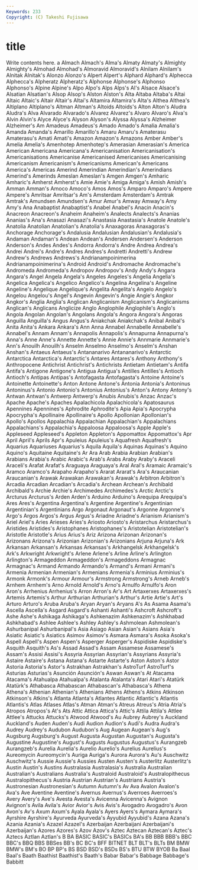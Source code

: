 ```yaml
---
Keywords: 233 
Copyright: (C) Takeshi Fujisawa
---
```


# title

Write contents here.
a Almach Almach's Alma's
Almaty Almaty's Almighty Almighty's Almohad Almohad's Almoravid Almoravid's Alnilam Alnilam's
Alnitak Alnitak's Alonzo Alonzo's Alpert Alpert's Alphard Alphard's Alphecca Alphecca's
Alpheratz Alpheratz's Alphonse Alphonse's Alphonso Alphonso's Alpine Alpine's Alpo Alpo's
Alps Alps's Al's Alsace Alsace's Alsatian Alsatian's Alsop Alsop's Alston
Alston's Alta Altaba Altaba's Altai Altaic Altaic's Altair Altair's Altai's
Altamira Altamira's Alta's Althea Althea's Altiplano Altiplano's Altman Altman's Altoids
Altoids's Alton Alton's Aludra Aludra's Alva Alvarado Alvarado's Alvarez Alvarez's
Alvaro Alvaro's Alva's Alvin Alvin's Alyce Alyce's Alyson Alyson's Alyssa
Alyssa's Alzheimer Alzheimer's Am Amadeus Amadeus's Amado Amado's Amalia Amalia's
Amanda Amanda's Amarillo Amarillo's Amaru Amaru's Amaterasu Amaterasu's Amati Amati's
Amazon Amazon's Amazons Amber Amber's Amelia Amelia's Amenhotep Amenhotep's Amerasian
Amerasian's America American Americana Americana's Americanisation Americanisation's Americanisations Americanise Americanised
Americanises Americanising Americanism Americanism's Americanisms American's Americans America's Americas Amerind
Amerindian Amerindian's Amerindians Amerind's Amerinds Ameslan Ameslan's Amgen Amgen's Amharic
Amharic's Amherst Amherst's Amie Amie's Amiga Amiga's Amish Amish's Amman
Amman's Amoco Amoco's Amos Amos's Amparo Amparo's Ampere Ampere's Amritsar
Amritsar's Am's Amsterdam Amsterdam's Amtrak Amtrak's Amundsen Amundsen's Amur Amur's
Amway Amway's Amy Amy's Ana Anabaptist Anabaptist's Anabel Anabel's Anacin
Anacin's Anacreon Anacreon's Anaheim Anaheim's Analects Analects's Ananias Ananias's Ana's
Anasazi Anasazi's Anastasia Anastasia's Anatole Anatole's Anatolia Anatolian Anatolian's Anatolia's
Anaxagoras Anaxagoras's Anchorage Anchorage's Andalusia Andalusian Andalusian's Andalusia's Andaman Andaman's
Andean Andean's Andersen Andersen's Anderson Anderson's Andes Andes's Andorra Andorra's
Andre Andrea Andrea's Andrei Andrei's Andre's Andres Andres's Andretti Andretti's
Andrew Andrew's Andrews Andrews's Andrianampoinimerina Andrianampoinimerina's Android Android's Andromache Andromache's
Andromeda Andromeda's Andropov Andropov's Andy Andy's Angara Angara's Angel Angela
Angela's Angeles Angeles's Angelia Angelia's Angelica Angelica's Angelico Angelico's Angelina
Angelina's Angeline Angeline's Angelique Angelique's Angelita Angelita's Angelo Angelo's Angelou
Angelou's Angel's Angevin Angevin's Angie Angie's Angkor Angkor's Anglia Anglia's
Anglican Anglicanism Anglicanism's Anglicanisms Anglican's Anglicans Anglicize Anglo Anglophile Anglophile's
Anglo's Angola Angolan Angolan's Angolans Angola's Angora Angora's Angoras Anguilla
Anguilla's Angus Angus's Aniakchak Aniakchak's Anibal Anibal's Anita Anita's Ankara
Ankara's Ann Anna Annabel Annabelle Annabelle's Annabel's Annam Annam's Annapolis
Annapolis's Annapurna Annapurna's Anna's Anne Anne's Annette Annette's Annie Annie's
Annmarie Annmarie's Ann's Anouilh Anouilh's Anselm Anselmo Anselmo's Anselm's Anshan
Anshan's Antaeus Antaeus's Antananarivo Antananarivo's Antarctic Antarctica Antarctica's Antarctic's Antares
Antares's Anthony Anthony's Anthropocene Antichrist Antichrist's Antichrists Antietam Antietam's Antifa
Antifa's Antigone Antigone's Antigua Antigua's Antilles Antilles's Antioch Antioch's Antipas
Antipas's Antofagasta Antofagasta's Antoine Antoine's Antoinette Antoinette's Anton Antone Antone's
Antonia Antonia's Antoninus Antoninus's Antonio Antonio's Antonius Antonius's Anton's Antony
Antony's Antwan Antwan's Antwerp Antwerp's Anubis Anubis's Anzac Anzac's Apache
Apache's Apaches Apalachicola Apalachicola's Apatosaurus Apennines Apennines's Aphrodite Aphrodite's Apia
Apia's Apocrypha Apocrypha's Apollinaire Apollinaire's Apollo Apollonian Apollonian's Apollo's Apollos
Appalachia Appalachian Appalachian's Appalachians Appalachians's Appalachia's Appaloosa Appaloosa's Apple Apple's
Appleseed Appleseed's Appleton Appleton's Appomattox Appomattox's Apr April April's Aprils
Apr's Apuleius Apuleius's Aquafresh Aquafresh's Aquarius Aquariuses Aquarius's Aquila Aquila's
Aquinas Aquinas's Aquino Aquino's Aquitaine Aquitaine's Ar Ara Arab Arabia
Arabian Arabian's Arabians Arabia's Arabic Arabic's Arab's Arabs Araby Araby's
Araceli Araceli's Arafat Arafat's Araguaya Araguaya's Aral Aral's Aramaic Aramaic's
Aramco Aramco's Arapaho Arapaho's Ararat Ararat's Ara's Araucanian Araucanian's Arawak
Arawakan Arawakan's Arawak's Arbitron Arbitron's Arcadia Arcadian Arcadian's Arcadia's Archean
Archean's Archibald Archibald's Archie Archie's Archimedes Archimedes's Arctic Arctic's Arcturus
Arcturus's Arden Arden's Arduino Arduino's Arequipa Arequipa's Ares Ares's Argentina
Argentina's Argentine Argentine's Argentinian Argentinian's Argentinians Argo Argonaut Argonaut's Argonne
Argonne's Argo's Argos Argos's Argus Argus's Ariadne Ariadne's Arianism Arianism's
Ariel Ariel's Aries Arieses Aries's Ariosto Ariosto's Aristarchus Aristarchus's Aristides
Aristides's Aristophanes Aristophanes's Aristotelian Aristotelian's Aristotle Aristotle's Arius Arius's Ariz
Arizona Arizonan Arizonan's Arizonans Arizona's Arizonian Arizonian's Arizonians Arjuna Arjuna's
Ark Arkansan Arkansan's Arkansas Arkansas's Arkhangelsk Arkhangelsk's Ark's Arkwright Arkwright's
Arlene Arlene's Arline Arline's Arlington Arlington's Armageddon Armageddon's Armageddons Armagnac
Armagnac's Armand Armando Armando's Armand's Armani Armani's Armenia Armenian Armenian's
Armenians Armenia's Arminius Arminius's Armonk Armonk's Armour Armour's Armstrong Armstrong's
Arneb Arneb's Arnhem Arnhem's Arno Arnold Arnold's Arno's Arnulfo Arnulfo's
Aron Aron's Arrhenius Arrhenius's Arron Arron's Ar's Art Artaxerxes Artaxerxes's
Artemis Artemis's Arthur Arthurian Arthurian's Arthur's Artie Artie's Art's Arturo
Arturo's Aruba Aruba's Aryan Aryan's Aryans A's As Asama Asama's
Ascella Ascella's Asgard Asgard's Ashanti Ashanti's Ashcroft Ashcroft's Ashe Ashe's
Ashikaga Ashikaga's Ashkenazim Ashkenazim's Ashkhabad Ashkhabad's Ashlee Ashlee's Ashley Ashley's
Ashmolean Ashmolean's Ashurbanipal Ashurbanipal's Asia Asiago Asian Asian's Asians Asia's
Asiatic Asiatic's Asiatics Asimov Asimov's Asmara Asmara's Asoka Asoka's Aspell
Aspell's Aspen Aspen's Asperger Asperger's Aspidiske Aspidiske's Asquith Asquith's As's
Assad Assad's Assam Assamese Assamese's Assam's Assisi Assisi's Assyria Assyrian
Assyrian's Assyrians Assyria's Astaire Astaire's Astana Astana's Astarte Astarte's Aston
Aston's Astor Astoria Astoria's Astor's Astrakhan Astrakhan's AstroTurf AstroTurf's Asturias
Asturias's Asunción Asunción's Aswan Aswan's At Atacama Atacama's Atahualpa Atahualpa's
Atalanta Atalanta's Atari Atari's Atatürk Atatürk's Athabasca Athabascan Athabascan's Athabasca's
Athena Athena's Athenian Athenian's Athenians Athens Athens's Atkins Atkinson Atkinson's
Atkins's Atlanta Atlanta's Atlantes Atlantic Atlantic's Atlantis Atlantis's Atlas Atlases
Atlas's Atman Atman's Atreus Atreus's Atria Atria's Atropos Atropos's At's
Ats Attic Attica Attica's Attic's Attila Attila's Attlee Attlee's Attucks
Attucks's Atwood Atwood's Au Aubrey Aubrey's Auckland Auckland's Auden Auden's
Audi Audion Audion's Audi's Audra Audra's Audrey Audrey's Audubon Audubon's
Aug Augean Augean's Aug's Augsburg Augsburg's August Augusta Augustan Augustan's
Augusta's Augustine Augustine's August's Augusts Augustus Augustus's Aurangzeb Aurangzeb's Aurelia
Aurelia's Aurelio Aurelio's Aurelius Aurelius's Aureomycin Aureomycin's Auriga Auriga's Aurora
Aurora's Au's Auschwitz Auschwitz's Aussie Aussie's Aussies Austen Austen's Austerlitz
Austerlitz's Austin Austin's Austins Australasia Australasia's Australia Australian Australian's Australians
Australia's Australoid Australoid's Australopithecus Australopithecus's Austria Austrian Austrian's Austrians Austria's
Austronesian Austronesian's Autumn Autumn's Av Ava Avalon Avalon's Ava's Ave
Aventine Aventine's Avernus Avernus's Averroes Averroes's Avery Avery's Ave's Avesta
Avesta's Avicenna Avicenna's Avignon Avignon's Avila Avila's Avior Avior's Avis
Avis's Avogadro Avogadro's Avon Avon's Av's Axum Axum's Ayala Ayala's
Ayers Ayers's Aymara Aymara's Ayrshire Ayrshire's Ayurveda Ayurveda's Ayyubid Ayyubid's
Azana Azana's Azania Azania's Azazel Azazel's Azerbaijan Azerbaijani Azerbaijani's Azerbaijan's
Azores Azores's Azov Azov's Aztec Aztecan Aztecan's Aztec's Aztecs Aztlan
Aztlan's B BA BASIC BASIC's BASICs BA's BB BBB BBB's
BBC BBC's BBQ BBS BBSes BB's BC BC's BFF BITNET
BLT BLT's BLTs BM BMW BMW's BM's BO BP BP's
BS BSD BSD's BSDs BS's BTU BTW BYOB Ba Baal
Baal's Baath Baathist Baathist's Baath's Babar Babar's Babbage Babbage's Babbitt

